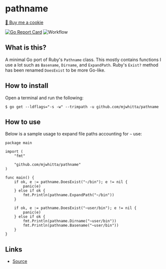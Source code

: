 # pathname

<a href="https://www.buymeacoffee.com/mjwhitta">🍪 Buy me a cookie</a>

[![Go Report Card](https://goreportcard.com/badge/github.com/mjwhitta/pathname)](https://goreportcard.com/report/github.com/mjwhitta/pathname)
![Workflow](https://github.com/mjwhitta/pathname/actions/workflows/ci.yaml/badge.svg?event=push)

## What is this?

A minimal Go port of Ruby's `Pathname` class. This mostly contains
functions I use a lot such as `Basename`, `Dirname`, and `ExpandPath`.
Ruby's `Exist?` method has been renamed `DoesExist` to be more
Go-like.

## How to install

Open a terminal and run the following:

```
$ go get --ldflags="-s -w" --trimpath -u github.com/mjwhitta/pathname
```

## How to use

Below is a sample usage to expand file paths accounting for `~` use:

```
package main

import (
    "fmt"

    "github.com/mjwhitta/pathname"
)

func main() {
    if ok, e := pathname.DoesExist("~/bin"); e != nil {
        panic(e)
    } else if ok {
        fmt.Println(pathname.ExpandPath("~/bin"))
    }

    if ok, e := pathname.DoesExist("~user/bin"); e != nil {
        panic(e)
    } else if ok {
        fmt.Println(pathname.Dirname("~user/bin"))
        fmt.Println(pathname.Basename("~user/bin"))
    }
}
```

## Links

- [Source](https://github.com/mjwhitta/pathname)
